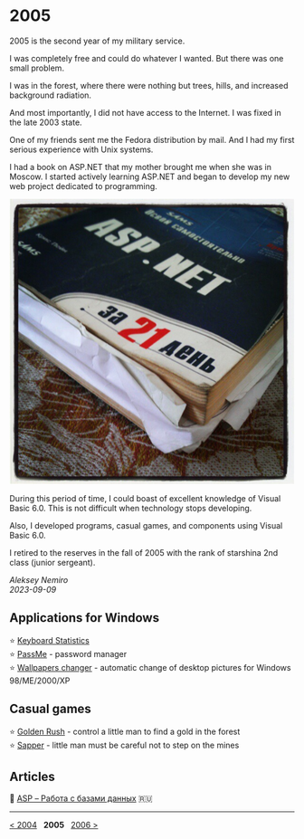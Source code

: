# 2005

2005 is the second year of my military service.

I was completely free and could do whatever I wanted. But there was one small problem.

I was in the forest, where there were nothing but trees, hills, and increased background radiation.

And most importantly, I did not have access to the Internet. I was fixed in the late 2003 state.

One of my friends sent me the Fedora distribution by mail. And I had my first serious experience with Unix systems.

I had a book on ASP.NET that my mother brought me when she was in Moscow. I started actively learning ASP.NET and began to develop my new web project dedicated to programming.

![ASP.NET book](assets/aspnet.jpg)

During this period of time, I could boast of excellent knowledge of Visual Basic 6.0. This is not difficult when technology stops developing.

Also, I developed programs, casual games, and components using Visual Basic 6.0.

I retired to the reserves in the fall of 2005 with the rank of starshina 2nd class (junior sergeant).

_Aleksey Nemiro  
2023-09-09_

## Applications for Windows

:star: [Keyboard Statistics](assets/keyboard_statistics.md)  
:star: [PassMe](assets/passme.md) - password manager  
:star: [Wallpapers changer](assets/wallchang.md) - automatic change of desktop pictures for Windows 98/ME/2000/XP

## Casual games

:star: [Golden Rush](assets/golden_rush.md) - control a little man to find a gold in the forest  
:star: [Sapper](assets/sapper.md) - little man must be careful not to step on the mines

## Articles

:page_facing_up: [ASP – Работа с базами данных](articles/ASP_Databases.md) :ru:

---
[< 2004](/2004) &nbsp; **2005** &nbsp; [2006 >](/2006)
